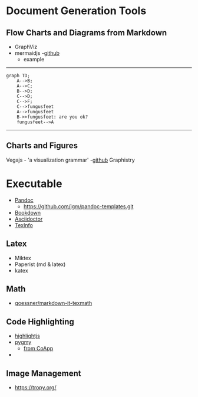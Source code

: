 # Document Generation Tools

## Flow Charts and Diagrams from Markdown
- GraphViz
- mermaidjs
  -[github](https://mermaidjs.github.io/)
  - example
  
---
```mermaid
graph TD;
    A-->B;
    A-->C;
    B-->D;
    C-->D;
    C-->F;
    C-->fungusfeet
    A-->fungusfeet
    B->>fungusfeet: are you ok?
    fungusfeet-->A
```
---

## Charts and Figures
Vegajs - 'a visualization grammar'
-[github](https://github.com/vega/vega)
Graphistry


# Executable
- [Pandoc](http://johnmacfarlane.net/pandoc)
  - https://github.com/jgm/pandoc-templates.git
- [Bookdown](https://bookdown.org/yihui/bookdown/)
- [Asciidoctor](https://asciidoctor.org/docs/asciidoctor.js/)
- [TexInfo](https://www.gnu.org/software/texinfo/)

## Latex
- Miktex
- Paperist (md & latex)
- katex

## Math
- [goessner/markdown-it-texmath](https://github.com/goessner/markdown-it-texmath)


## Code Highlighting
- [highlightjs]()
- [pygmy](http://pygments.appspot.com/)
  - [from CoApp](http://coapp.org/reference/garrett-flavored-markdown.html)
- 

## Image Management
- https://tropy.org/


